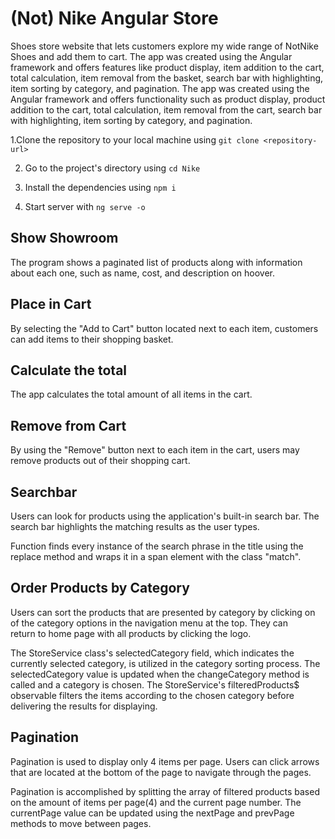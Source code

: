 # (Not) Nike Angular Store
Shoes store website that lets customers explore my wide range of NotNike Shoes and add them to cart. The app was created using the Angular framework and offers features like product display, item addition to the cart, total calculation, item removal from the basket, search bar with highlighting, item sorting by category, and pagination.  The app was created using the Angular framework and offers functionality  such as product display, product addition to the cart, total calculation, item removal from the cart, search bar with highlighting, item sorting by category, and pagination.
 
1.Clone the repository to your local machine using 
```git clone <repository-url>```

2. Go to the project's directory using ```cd Nike```

3. Install the dependencies using ```npm i```

4. Start server with ```ng serve -o```

## Show Showroom

The program shows a paginated list of products along with information about each one, such as name, cost, and description on hoover.

## Place in Cart

By selecting the "Add to Cart" button located next to each item, customers can add items to their shopping basket.

## Calculate the total

The app calculates the total amount of all items in the cart.

## Remove from Cart

By using the "Remove" button next to each item in the cart, users may remove products out of their shopping cart.

## Searchbar

Users can look for products using the application's built-in search bar. The search bar highlights the matching results as the user types.

Function finds every instance of the search phrase in the title using the replace method and wraps it in a span element with the class "match".

## Order Products by Category

Users can sort the products that are presented by category by clicking on of the category options in the navigation menu at the top. They can return to home page with all products by clicking the logo.

The StoreService class's selectedCategory field, which indicates the currently selected category, is utilized in the category sorting process. The selectedCategory value is updated when the changeCategory method is called and a category is chosen. The StoreService's filteredProducts$ observable filters the items according to the chosen category before delivering the results for displaying. 

## Pagination

Pagination is used to display only 4 items per page. Users can click arrows that are located at the bottom of the page to navigate through the pages. 

Pagination is accomplished by splitting the array of filtered products based on the amount of items per page(4) and the current page number. The currentPage value can be updated using the nextPage and prevPage methods to move between pages.
